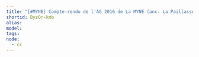 ```yaml
---
title: "[#MYNE] Compte-rendu de l'AG 2016 de La MYNE (anc. La Paillasse Saône) A effacer"
shortid: ByzOr-kmb
alias:
model:
tags:
node: 
  - cc
---
```

